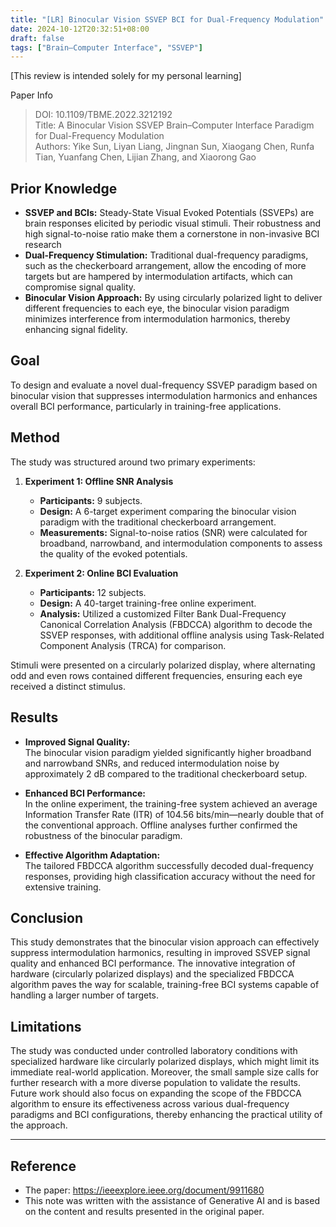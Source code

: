 ```yaml
---
title: "[LR] Binocular Vision SSVEP BCI for Dual-Frequency Modulation"
date: 2024-10-12T20:32:51+08:00
draft: false
tags: ["Brain–Computer Interface", "SSVEP"]
---
```


[This review is intended solely for my personal learning]

Paper Info  
> DOI: 10.1109/TBME.2022.3212192  
> Title: A Binocular Vision SSVEP Brain–Computer Interface Paradigm for Dual-Frequency Modulation  
> Authors: Yike Sun, Liyan Liang, Jingnan Sun, Xiaogang Chen, Runfa Tian, Yuanfang Chen, Lijian Zhang, and Xiaorong Gao  

## Prior Knowledge
- **SSVEP and BCIs:** Steady-State Visual Evoked Potentials (SSVEPs) are brain responses elicited by periodic visual stimuli. Their robustness and high signal-to-noise ratio make them a cornerstone in non-invasive BCI research
- **Dual-Frequency Stimulation:** Traditional dual-frequency paradigms, such as the checkerboard arrangement, allow the encoding of more targets but are hampered by intermodulation artifacts, which can compromise signal quality.
- **Binocular Vision Approach:** By using circularly polarized light to deliver different frequencies to each eye, the binocular vision paradigm minimizes interference from intermodulation harmonics, thereby enhancing signal fidelity.

## Goal
To design and evaluate a novel dual-frequency SSVEP paradigm based on binocular vision that suppresses intermodulation harmonics and enhances overall BCI performance, particularly in training-free applications.

## Method
The study was structured around two primary experiments:
1. **Experiment 1: Offline SNR Analysis**
   - **Participants:** 9 subjects.
   - **Design:** A 6-target experiment comparing the binocular vision paradigm with the traditional checkerboard arrangement.
   - **Measurements:** Signal-to-noise ratios (SNR) were calculated for broadband, narrowband, and intermodulation components to assess the quality of the evoked potentials.

2. **Experiment 2: Online BCI Evaluation**
   - **Participants:** 12 subjects.
   - **Design:** A 40-target training-free online experiment.
   - **Analysis:** Utilized a customized Filter Bank Dual-Frequency Canonical Correlation Analysis (FBDCCA) algorithm to decode the SSVEP responses, with additional offline analysis using Task-Related Component Analysis (TRCA) for comparison.

Stimuli were presented on a circularly polarized display, where alternating odd and even rows contained different frequencies, ensuring each eye received a distinct stimulus.

## Results
- **Improved Signal Quality:**  
  The binocular vision paradigm yielded significantly higher broadband and narrowband SNRs, and reduced intermodulation noise by approximately 2 dB compared to the traditional checkerboard setup.
  
- **Enhanced BCI Performance:**  
  In the online experiment, the training-free system achieved an average Information Transfer Rate (ITR) of 104.56 bits/min—nearly double that of the conventional approach. Offline analyses further confirmed the robustness of the binocular paradigm.

- **Effective Algorithm Adaptation:**  
  The tailored FBDCCA algorithm successfully decoded dual-frequency responses, providing high classification accuracy without the need for extensive training.

## Conclusion
This study demonstrates that the binocular vision approach can effectively suppress intermodulation harmonics, resulting in improved SSVEP signal quality and enhanced BCI performance. The innovative integration of hardware (circularly polarized displays) and the specialized FBDCCA algorithm paves the way for scalable, training-free BCI systems capable of handling a larger number of targets.

## Limitations
The study was conducted under controlled laboratory conditions with specialized hardware like circularly polarized displays, which might limit its immediate real-world application. Moreover, the small sample size calls for further research with a more diverse population to validate the results. Future work should also focus on expanding the scope of the FBDCCA algorithm to ensure its effectiveness across various dual-frequency paradigms and BCI configurations, thereby enhancing the practical utility of the approach.

---

## Reference
* The paper: https://ieeexplore.ieee.org/document/9911680
* This note was written with the assistance of Generative AI and is based on the content and results presented in the original paper.